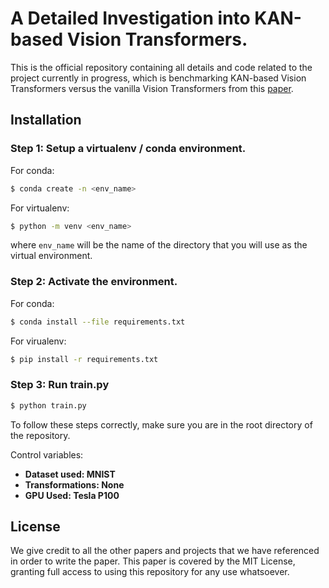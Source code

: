 # A Detailed Investigation into KAN-based Vision Transformers. 

This is the official repository containing all details and code related to the project currently in progress, which is benchmarking KAN-based Vision Transformers versus the vanilla Vision Transformers from this [paper](https://arxiv.org/abs/2010.11929).

## Installation

### Step 1: Setup a virtualenv / conda environment. 
For conda: 
```bash
$ conda create -n <env_name> 
```

For virtualenv:
```bash
$ python -m venv <env_name>
```
where `env_name` will be the name of the directory that you will use as the virtual environment. 

### Step 2: Activate the environment. 
For conda: 
```bash
$ conda install --file requirements.txt
```

For virualenv: 
```bash
$ pip install -r requirements.txt
```

### Step 3: Run train.py 
```bash
$ python train.py
```

To follow these steps correctly, make sure you are in the root directory of the repository. 


Control variables:
- **Dataset used: MNIST**
- **Transformations: None**
- **GPU Used: Tesla P100**

## License
We give credit to all the other papers and projects that we have referenced in order to write the paper. This paper is covered by the MIT License, granting full access to using this repository for any use whatsoever. 